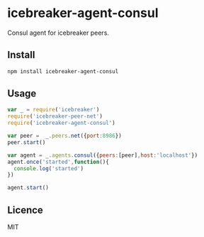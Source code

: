 # icebreaker-agent-consul
Consul agent for icebreaker peers.
## Install
```bash
npm install icebreaker-agent-consul
```
## Usage
```javascript
var _ = require('icebreaker')
require('icebreaker-peer-net')
require('icebreaker-agent-consul')

var peer =  _.peers.net({port:8986})
peer.start()

var agent = _.agents.consul({peers:[peer],host:'localhost'})
agent.once('started',function(){
  console.log('started')
})

agent.start()
```
## Licence
MIT

